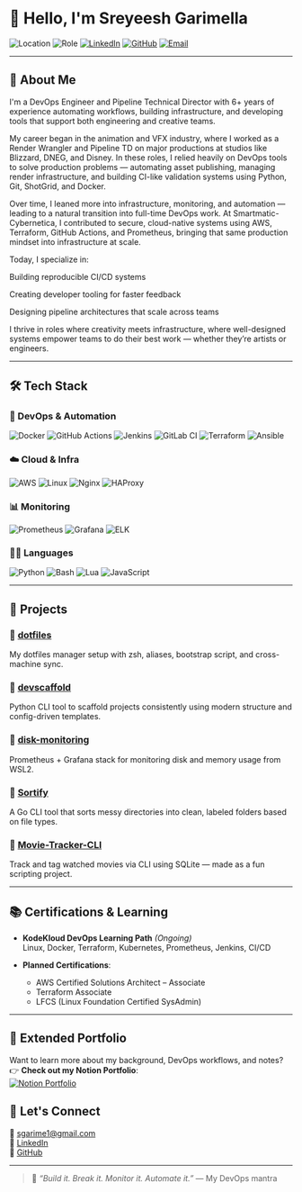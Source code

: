# 👋 Hello, I'm Sreyeesh Garimella

![Location](https://img.shields.io/badge/Location-Valgjärve,%20Estonia-blue?style=flat-square)
![Role](https://img.shields.io/badge/Role-DevOps%20Engineer%20%7C%20Pipeline%20TD-9cf?style=flat-square)
[![LinkedIn](https://img.shields.io/badge/LinkedIn-Connect-blue?logo=linkedin&style=flat-square)](https://www.linkedin.com/in/sreyeeshgarimella)
[![GitHub](https://img.shields.io/badge/GitHub-Sreyeesh-181717?logo=github&style=flat-square)](https://github.com/Sreyeesh)
[![Email](https://img.shields.io/badge/Email-sgarime1@gmail.com-blue?style=flat-square&logo=gmail)](mailto:sgarime1@gmail.com)

---

## 🚀 About Me



I'm a DevOps Engineer and Pipeline Technical Director with 6+ years of experience automating workflows, building infrastructure, and developing tools that support both engineering and creative teams.

My career began in the animation and VFX industry, where I worked as a Render Wrangler and Pipeline TD on major productions at studios like Blizzard, DNEG, and Disney. In these roles, I relied heavily on DevOps tools to solve production problems — automating asset publishing, managing render infrastructure, and building CI-like validation systems using Python, Git, ShotGrid, and Docker.

Over time, I leaned more into infrastructure, monitoring, and automation — leading to a natural transition into full-time DevOps work. At Smartmatic-Cybernetica, I contributed to secure, cloud-native systems using AWS, Terraform, GitHub Actions, and Prometheus, bringing that same production mindset into infrastructure at scale.

Today, I specialize in:

Building reproducible CI/CD systems

Creating developer tooling for faster feedback

Designing pipeline architectures that scale across teams

I thrive in roles where creativity meets infrastructure, where well-designed systems empower teams to do their best work — whether they’re artists or engineers.

---

## 🛠️ Tech Stack

### 🔧 DevOps & Automation  
![Docker](https://img.shields.io/badge/Docker-2496ED?style=flat-square&logo=docker)
![GitHub Actions](https://img.shields.io/badge/GitHub_Actions-2088FF?style=flat-square&logo=githubactions)
![Jenkins](https://img.shields.io/badge/Jenkins-D24939?style=flat-square&logo=jenkins)
![GitLab CI](https://img.shields.io/badge/GitLab_CI-FC6D26?style=flat-square&logo=gitlab)
![Terraform](https://img.shields.io/badge/Terraform-623CE4?style=flat-square&logo=terraform)
![Ansible](https://img.shields.io/badge/Ansible-000000?style=flat-square&logo=ansible)

### ☁️ Cloud & Infra  
![AWS](https://img.shields.io/badge/AWS-232F3E?style=flat-square&logo=amazonaws)
![Linux](https://img.shields.io/badge/Linux-FCC624?style=flat-square&logo=linux)
![Nginx](https://img.shields.io/badge/Nginx-009639?style=flat-square&logo=nginx)
![HAProxy](https://img.shields.io/badge/HAProxy-000000?style=flat-square&logo=haproxy)

### 📊 Monitoring  
![Prometheus](https://img.shields.io/badge/Prometheus-E6522C?style=flat-square&logo=prometheus)
![Grafana](https://img.shields.io/badge/Grafana-F46800?style=flat-square&logo=grafana)
![ELK](https://img.shields.io/badge/ELK-005571?style=flat-square&logo=elastic)

### 🧑‍💻 Languages  
![Python](https://img.shields.io/badge/Python-3670A0?style=flat-square&logo=python&logoColor=ffdd54)
![Bash](https://img.shields.io/badge/Bash-121011?style=flat-square&logo=gnu-bash)
![Lua](https://img.shields.io/badge/Lua-2C2D72?style=flat-square&logo=lua)
![JavaScript](https://img.shields.io/badge/JavaScript-F7DF1E?style=flat-square&logo=javascript&logoColor=black)

---

## 🧪 Projects

### 🔹 [dotfiles](https://github.com/Sreyeesh/dotfiles)  
My dotfiles manager setup with zsh, aliases, bootstrap script, and cross-machine sync.

### 🔹 [devscaffold](https://github.com/Sreyeesh/devscaffold)  
Python CLI tool to scaffold projects consistently using modern structure and config-driven templates.

### 🔹 [disk-monitoring](https://github.com/Sreyeesh/disk-monitoring)  
Prometheus + Grafana stack for monitoring disk and memory usage from WSL2.

### 🔹 [Sortify](https://github.com/Sreyeesh/Sortify)  
A Go CLI tool that sorts messy directories into clean, labeled folders based on file types.

### 🔹 [Movie-Tracker-CLI](https://github.com/Sreyeesh/Movie-Tracker-CLI)  
Track and tag watched movies via CLI using SQLite — made as a fun scripting project.


---

## 📚 Certifications & Learning

- **KodeKloud DevOps Learning Path** *(Ongoing)*  
  Linux, Docker, Terraform, Kubernetes, Prometheus, Jenkins, CI/CD

- **Planned Certifications**:  
  - AWS Certified Solutions Architect – Associate  
  - Terraform Associate  
  - LFCS (Linux Foundation Certified SysAdmin)

---

## 🧠 Extended Portfolio

Want to learn more about my background, DevOps workflows, and notes?  
👉 **Check out my Notion Portfolio**:  
[![Notion Portfolio](https://img.shields.io/badge/Visit_Notion_Portfolio-000?style=for-the-badge&logo=notion&logoColor=white)](https://stump-principle-4a6.notion.site/Sreyeesh-Garimella-DevOps-Engineer-Data-Engineer-Pipeline-Technical-Director-1d7c1e24aece808c8f02ecf255287e1c)


## 🤝 Let's Connect

📧 [sgarime1@gmail.com](mailto:sgarime1@gmail.com)  
🔗 [LinkedIn](https://linkedin.com/in/sreyeeshgarimella)  
🐙 [GitHub](https://github.com/Sreyeesh)

---

> 💬 *“Build it. Break it. Monitor it. Automate it.”* — My DevOps mantra
